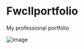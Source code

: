 # FwcIIportfolio
My professional portfolio

![image](https://user-images.githubusercontent.com/102604674/167779060-6275c3de-9e74-472c-88ed-0d8ba44d04fc.png)

